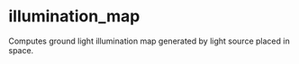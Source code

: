 # illumination_map
Computes ground light illumination map generated by light source placed in space.
